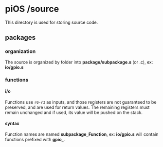 piOS /source
============

This directory is used for storing source code.

## packages

### organization

The source is organized by folder into __package/subpackage.s__ (or .c), ex: __io/gpio.s__

### functions

#### i/o
Functions use `r0-r3` as inputs, and those registers are not guaranteed to be preserved, and are used for return values.
The remaining registers must remain unchanged and if used, its value will be pushed on the stack.

#### syntax
Function names are named __subpackage_Function__, ex: __io/gpio.s__ will contain functions prefixed with __gpio___.
